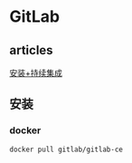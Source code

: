 GitLab
======

articles
---------

[安装+持续集成](http://www.jianshu.com/p/7a0d6917e009)

安装
----

### docker

``` sh
docker pull gitlab/gitlab-ce

```

